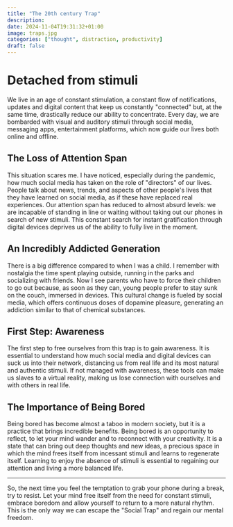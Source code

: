 ```yaml
---
title: "The 20th century Trap"
description: 
date: 2024-11-04T19:31:32+01:00
image: traps.jpg
categories: ["thought", distraction, productivity]
draft: false
---
```


# Detached from stimuli

We live in an age of constant stimulation, a constant flow of notifications, updates and digital content that keep us constantly "connected" but, at the same time, drastically reduce our ability to concentrate. Every day, we are bombarded with visual and auditory stimuli through social media, messaging apps, entertainment platforms, which now guide our lives both online and offline.

## The Loss of Attention Span

This situation scares me. I have noticed, especially during the pandemic, how much social media has taken on the role of "directors" of our lives. People talk about news, trends, and aspects of other people's lives that they have learned on social media, as if these have replaced real experiences. Our attention span has reduced to almost absurd levels: we are incapable of standing in line or waiting without taking out our phones in search of new stimuli. This constant search for instant gratification through digital devices deprives us of the ability to fully live in the moment.

## An Incredibly Addicted Generation

There is a big difference compared to when I was a child. I remember with nostalgia the time spent playing outside, running in the parks and socializing with friends. Now I see parents who have to force their children to go out because, as soon as they can, young people prefer to stay sunk on the couch, immersed in devices. This cultural change is fueled by social media, which offers continuous doses of dopamine pleasure, generating an addiction similar to that of chemical substances.

## First Step: Awareness

The first step to free ourselves from this trap is to gain awareness. It is essential to understand how much social media and digital devices can suck us into their network, distancing us from real life and its most natural and authentic stimuli. If not managed with awareness, these tools can make us slaves to a virtual reality, making us lose connection with ourselves and with others in real life.

## The Importance of Being Bored

Being bored has become almost a taboo in modern society, but it is a practice that brings incredible benefits. Being bored is an opportunity to reflect, to let your mind wander and to reconnect with your creativity. It is a state that can bring out deep thoughts and new ideas, a precious space in which the mind frees itself from incessant stimuli and learns to regenerate itself. Learning to enjoy the absence of stimuli is essential to regaining our attention and living a more balanced life.

---

So, the next time you feel the temptation to grab your phone during a break, try to resist. Let your mind free itself from the need for constant stimuli, embrace boredom and allow yourself to return to a more natural rhythm. This is the only way we can escape the "Social Trap" and regain our mental freedom.